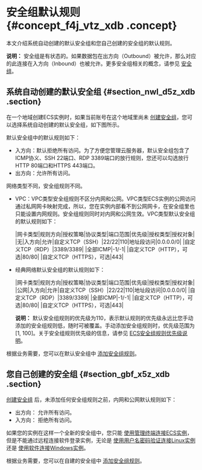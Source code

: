 # 安全组默认规则 {#concept_f4j_vtz_xdb .concept}

本文介绍系统自动创建的默认安全组和您自己创建的安全组的默认规则。

**说明：** 安全组是有状态的。如果数据包在出方向（Outbound）被允许，那么对应的此连接在入方向（Inbound）也被允许。更多安全组相关的概念，请参见 [安全组](../../../../../intl.zh-CN/产品简介/网络和安全性/安全组.md#)。

## 系统自动创建的默认安全组 {#section_nwl_d5z_xdb .section}

在一个地域创建ECS实例时，如果当前账号在这个地域里尚未 [创建安全组](intl.zh-CN/用户指南/安全组/创建安全组.md#)，您可以选择系统自动创建的默认安全组，如下图所示。

默认安全组中的默认规则如下：

-   入方向：默认拒绝所有访问。为了方便您管理云服务器，默认安全组包含了ICMP协义、SSH 22端口、RDP 3389端口的放行规则，您还可以勾选放行HTTP 80端口和HTTPS 443端口。
-   出方向：允许所有访问。

网络类型不同，安全组规则不同。

-   VPC：VPC类型安全组规则不区分内网和公网。VPC类型ECS实例的公网访问通过私网网卡映射完成，所以，您在实例内部看不到公网网卡，在安全组里也只能设置内网规则。安全组规则同时对内网和公网生效。VPC类型默认安全组的默认规则如下：

    |网卡类型|规则方向|授权策略|协议类型|端口范围|优先级|授权类型|授权对象|
    |无|入方向|允许|自定义TCP（SSH）|22/22|110|地址段访问|0.0.0.0/0|
    |自定义TCP（RDP）|3389/3389|
    |全部ICMP|-1/-1|
    |自定义TCP（HTTP），可选|80/80|
    |自定义TCP（HTTPS），可选|443|

-   经典网络默认安全组的默认规则如下：

    |网卡类型|规则方向|授权策略|协议类型|端口范围|优先级|授权类型|授权对象|
    |公网|入方向|允许|自定义TCP（SSH）|22/22|110|地址段访问|0.0.0.0/0|
    |自定义TCP（RDP）|3389/3389|
    |全部ICMP|-1/-1|
    |自定义TCP（HTTP），可选|80/80|
    |自定义TCP（HTTPS），可选|443|

    **说明：** 默认安全组规则的优先级为110，表示默认规则的优先级永远比您手动添加的安全组规则低，随时可被覆盖。手动添加安全组规则时，优先级范围为\[1, 100\]。关于安全组规则优先级的信息，请参见 [ECS安全组规则优先级说明](intl.zh-CN/用户指南/安全组/添加安全组规则.md#priority)。


根据业务需要，您可以在默认安全组中 [添加安全组规则](intl.zh-CN/用户指南/安全组/添加安全组规则.md#)。

## 您自己创建的安全组 {#section_gbf_x5z_xdb .section}

[创建安全组](intl.zh-CN/用户指南/安全组/创建安全组.md#) 后，未添加任何安全组规则之前，内网和公网默认规则如下：

-   出方向： 允许所有访问。
-   入方向： 拒绝所有访问。

如果您的实例在这样一个全新的安全组中，您只能 [使用管理终端连接ECS实例](intl.zh-CN/用户指南/连接实例/使用管理终端连接ECS实例.md#)，但是不能通过远程连接软件登录实例，无论是 [使用用户名密码验证连接Linux实例](intl.zh-CN/用户指南/连接实例/使用用户名密码验证连接Linux实例.md#) 还是 [使用软件连接Windows实例](intl.zh-CN/用户指南/连接实例/使用软件连接Windows实例.md#)。

根据业务需要，您可以在自建的安全组中 [添加安全组规则](intl.zh-CN/用户指南/安全组/添加安全组规则.md#)。

